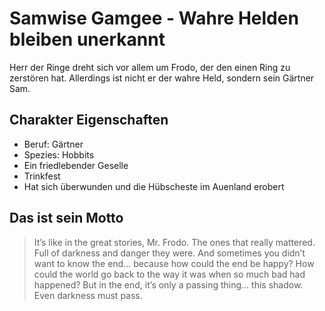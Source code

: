 # Samwise Gamgee - Wahre Helden bleiben unerkannt
Herr der Ringe dreht sich vor allem um Frodo, der den einen Ring zu zerstören hat. Allerdings ist nicht er der wahre Held, sondern sein Gärtner Sam.
## Charakter Eigenschaften
* Beruf: Gärtner
* Spezies: Hobbits
* Ein friedlebender Geselle
* Trinkfest
* Hat sich überwunden und die Hübscheste im Auenland erobert
## Das ist sein Motto
> It’s like in the great stories, Mr. Frodo. The ones that really mattered. Full of darkness and danger they were. And sometimes you didn’t want to know the end… because how could the end be happy? How could the world go back to the way it was when so much bad had happened? But in the end, it’s only a passing thing… this shadow. Even darkness must pass.
